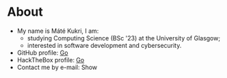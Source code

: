 <!--GEN_META
GEN_TITLE=About
GEN_DESCRIPTION=About
GEN_KEYWORDS=
GEN_AUTHOR=Máté Kukri
GEN_COPYRIGHT=Copyright (C) Máté Kukri, 2020
-->
# About

* My name is Máté Kukri, I am:
	* studying Computing Science (BSc '23) at the University of Glasgow;
	* interested in software development and cybersecurity.
* GitHub profile: <a href="https://github.com/kukrimate">Go</a>
* HackTheBox profile: <a href="https://www.hackthebox.eu/profile/244124">Go</a>
* Contact me by e-mail: <b id='s'></b> <a onclick="f();">Show</a>
